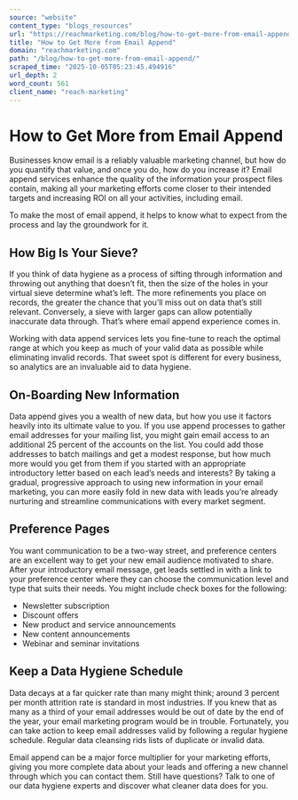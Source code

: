 ```yaml
---
source: "website"
content_type: "blogs_resources"
url: "https://reachmarketing.com/blog/how-to-get-more-from-email-append/"
title: "How to Get More from Email Append"
domain: "reachmarketing.com"
path: "/blog/how-to-get-more-from-email-append/"
scraped_time: "2025-10-05T05:23:45.494916"
url_depth: 2
word_count: 561
client_name: "reach-marketing"
---
```


# How to Get More from Email Append

Businesses know email is a reliably valuable marketing channel, but how do you quantify that value, and once you do, how do you increase it? Email append services enhance the quality of the information your prospect files contain, making all your marketing efforts come closer to their intended targets and increasing ROI on all your activities, including email.

To make the most of email append, it helps to know what to expect from the process and lay the groundwork for it.

## How Big Is Your Sieve?

If you think of data hygiene as a process of sifting through information and throwing out anything that doesn’t fit, then the size of the holes in your virtual sieve determine what’s left. The more refinements you place on records, the greater the chance that you’ll miss out on data that’s still relevant. Conversely, a sieve with larger gaps can allow potentially inaccurate data through. That’s where email append experience comes in.

Working with data append services lets you fine-tune to reach the optimal range at which you keep as much of your valid data as possible while eliminating invalid records. That sweet spot is different for every business, so analytics are an invaluable aid to data hygiene.

## On-Boarding New Information

Data append gives you a wealth of new data, but how you use it factors heavily into its ultimate value to you. If you use append processes to gather email addresses for your mailing list, you might gain email access to an additional 25 percent of the accounts on the list. You could add those addresses to batch mailings and get a modest response, but how much more would you get from them if you started with an appropriate introductory letter based on each lead’s needs and interests? By taking a gradual, progressive approach to using new information in your email marketing, you can more easily fold in new data with leads you’re already nurturing and streamline communications with every market segment.

## Preference Pages

You want communication to be a two-way street, and preference centers are an excellent way to get your new email audience motivated to share. After your introductory email message, get leads settled in with a link to your preference center where they can choose the communication level and type that suits their needs. You might include check boxes for the following:

* Newsletter subscription
* Discount offers
* New product and service announcements
* New content announcements
* Webinar and seminar invitations

## Keep a Data Hygiene Schedule

Data decays at a far quicker rate than many might think; around 3 percent per month attrition rate is standard in most industries. If you knew that as many as a third of your email addresses would be out of date by the end of the year, your email marketing program would be in trouble. Fortunately, you can take action to keep email addresses valid by following a regular hygiene schedule. Regular data cleansing rids lists of duplicate or invalid data.

Email append can be a major force multiplier for your marketing efforts, giving you more complete data about your leads and offering a new channel through which you can contact them. Still have questions? Talk to one of our data hygiene experts and discover what cleaner data does for you.